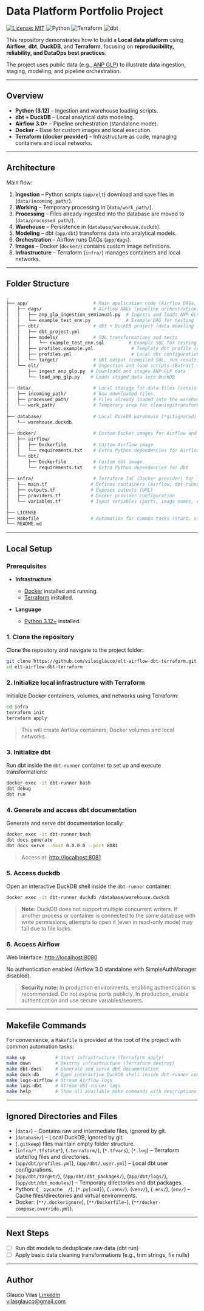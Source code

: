 # Data Platform Portfolio Project

[![License: MIT](https://img.shields.io/badge/License-MIT-green.svg)](LICENSE)
![Python](https://img.shields.io/badge/Python-3.12-informational)
![Terraform](https://img.shields.io/badge/Terraform-Docker%20provider-informational)
![dbt](https://img.shields.io/badge/dbt-duckdb-informational)

This repository demonstrates how to build a **Local data platform** using **Airflow**, **dbt**, **DuckDB**, and **Terraform**, focusing on **reproducibility, reliability, and DataOps best practices**.

The project uses public data (e.g., [ANP GLP](https://www.gov.br/anp/pt-br/centrais-de-conteudo/dados-abertos/serie-historica-de-precos-de-combustiveis)) to illustrate data ingestion, staging, modeling, and pipeline orchestration.

---

## Overview

- **Python (3.12)** – Ingestion and warehouse loading scripts.
- **dbt + DuckDB** – Local analytical data modeling.
- **Airflow 3.0+** – Pipeline orchestration (standalone mode).
- **Docker** – Base for custom images and local execution.
- **Terraform (docker provider)** – Infrastructure as code, managing containers and local networks.

---

## Architecture

Main flow:

1. **Ingestion** – Python scripts (`app/elt`) download and save files in (`data/incoming_path/`).
2. **Working** – Temporary processing in (`data/work_path/`).
3. **Processing** – Files already ingested into the database are moved to (`data/processed_path/`).
4. **Warehouse** – Persistence in (`database/warehouse.duckdb`).
5. **Modeling** – dbt (`app/dbt`) transforms data into analytical models.
6. **Orchestration** – Airflow runs DAGs (`app/dags`).
7. **Images** – Docker (`docker/`) contains custom image definitions.
8. **Infrastructure** – Terraform (`infra/`) manages containers and local networks.

---

## Folder Structure

```bash
.
├── app/                        # Main application code (Airflow DAGs, dbt project, and ELT scripts)
│   ├── dags/                   # Airflow DAGs (pipeline orchestration)
│   │   ├── anp_glp_ingestion_semianual.py  # Ingests and loads ANP GLP semiannual dataset
│   │   └── example_test_env.py             # Example DAG for testing local environment
│   ├── dbt/                    # dbt + DuckDB project (data modeling layer)
│   │   ├── dbt_project.yml
│   │   ├── models/             # SQL transformations and tests
│   │   │   └── example_test_env.sql         # Example SQL for testing local environment
│   │   ├── profiles.example.yml              # Template dbt profile (copy as profiles.yml)
│   │   ├── profiles.yml                      # Local dbt configuration (ignored in git)
│   │   └── target/             # dbt output (compiled SQL, run results, docs)
│   └── elt/                    # Ingestion and load scripts (Extract + Load)
│       ├── ingest_anp_glp.py  # Downloads and stages ANP GLP data
│       └── load_anp_glp.py    # Loads staged data into DuckDB
│
├── data/                       # Local storage for data files (consistent with Airflow & Python configs)
│   ├── incoming_path/          # Raw downloaded files
│   ├── processed_path/         # Files already loaded into the warehouse
│   └── work_path/              # Temporary area for cleaning/transformation
│
├── database/                   # Local DuckDB warehouse (*gitignored)
│   └── warehouse.duckdb
│
├── docker/                     # Custom Docker images for Airflow and dbt
│   ├── airflow/
│   │   ├── Dockerfile          # Custom Airflow image
│   │   └── requirements.txt    # Extra Python dependencies for Airflow
│   └── dbt/
│       ├── Dockerfile          # Custom dbt image
│       └── requirements.txt    # Extra Python dependencies for dbt
│
├── infra/                      # Terraform IaC (Docker provider) for local infrastructure
│   ├── main.tf                # Defines containers (Airflow, dbt-runner, volumes, networks)
│   ├── outputs.tf             # Exposes outputs (URL)
│   ├── providers.tf           # Docker provider configuration
│   └── variables.tf           # Input variables (ports, image names, etc.)
│
├── LICENSE
├── Makefile                   # Automation for common tasks (start, stop, docs, logs)
└── README.md
```

---
## Local Setup

### Prerequisites

- **Infrastructure**
  - [Docker](https://www.docker.com/) installed and running.
  - [Terraform](https://developer.hashicorp.com/terraform/tutorials/aws-get-started/install-cli) installed.

- **Language**
  - [Python 3.12+](https://www.python.org/) installed.

### 1. Clone the repository

Clone the repository and navigate to the project folder:

```bash
git clone https://github.com/vilasglauco/elt-airflow-dbt-terraform.git
cd elt-airflow-dbt-terraform
```

### 2. Initialize local infrastructure with Terraform

Initialize Docker containers, volumes, and networks using Terraform:

```bash
cd infra
terraform init
terraform apply
```
> This will create Airflow containers, Docker volumes and local networks.

### 3. Initialize dbt

Run dbt inside the `dbt-runner` container to set up and execute transformations:

```bash
docker exec -it dbt-runner bash
dbt debug
dbt run
```

### 4. Generate and access dbt documentation

Generate and serve dbt documentation locally:

```bash
docker exec -it dbt-runner bash
dbt docs generate
dbt docs serve --host 0.0.0.0 --port 8081
```
> Access at: [http://localhost:8081](http://localhost:8081)

### 5. Access duckdb

Open an interactive DuckDB shell inside the `dbt-runner` container:

```bash
docker exec -it dbt-runner duckdb /database/warehouse.duckdb
```

> **Note:** DuckDB does not support multiple concurrent writers. 
> If another process or container is connected to the same database with write permissions, 
> attempts to open it (even in read-only mode) may fail due to file locks. 

### 6. Access Airflow

Web Interface: [http://localhost:8080](http://localhost:8080)

No authentication enabled (Airflow 3.0 standalone with SimpleAuthManager disabled).

> **Security note:** In production environments, enabling authentication is recommended.
> Do not expose ports publicly. In production, enable authentication and use secure variables/secrets.

---

## Makefile Commands

For convenience, a `Makefile` is provided at the root of the project with common automation tasks:

```bash
make up           # Start infrastructure (Terraform apply)
make down         # Destroy infrastructure (Terraform destroy)
make dbt-docs     # Generate and serve dbt documentation
make duck-db      # Open interactive DuckDB shell inside dbt-runner container
make logs-airflow # Stream Airflow logs
make logs-dbt     # Stream dbt-runner logs
make help         # Show all available make commands with descriptions
```

---

## Ignored Directories and Files

- (`data/`) – Contains raw and intermediate files, ignored by git.
- (`database/`) – Local DuckDB, ignored by git.
- (`.gitkeep`) files maintain empty folder structure.
- (`infra/*.tfstate*`), (`.terraform/`), (`*.tfvars`), (`*.log`) – Terraform state/log files and directories.
- (`app/dbt/profiles.yml`), (`app/dbt/.user.yml`) – Local dbt user configurations.
- (`app/dbt/target/`), (`app/dbt/dbt_packages/`), (`app/dbt/logs/`), (`app/dbt/dbt_modules/`) – Temporary directories and dbt packages.
- Python: (`__pycache__/`), (`*.py[cod]`), (`.venv/`), (`venv/`), (`.env/`), (`env/`) – Cache files/directories and virtual environments.
- Docker: (`**/.dockerignore`), (`**/Dockerfile~`), (`**/docker-compose.override.yml`).

---

## Next Steps

- [ ] Run dbt models to deduplicate raw data (dbt run)
- [ ] Apply basic data cleaning transformations (e.g., trim strings, fix nulls)

---

## Author

Glauco Vilas
[LinkedIn](https://www.linkedin.com/in/vilasglauco/)  
[vilasglauco@gmail.com](mailto:vilasglauco@gmail.com)
